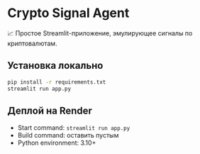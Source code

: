 
# Crypto Signal Agent

📈 Простое Streamlit-приложение, эмулирующее сигналы по криптовалютам.

## Установка локально

```bash
pip install -r requirements.txt
streamlit run app.py
```

## Деплой на Render

- Start command: `streamlit run app.py`
- Build command: оставить пустым
- Python environment: 3.10+
